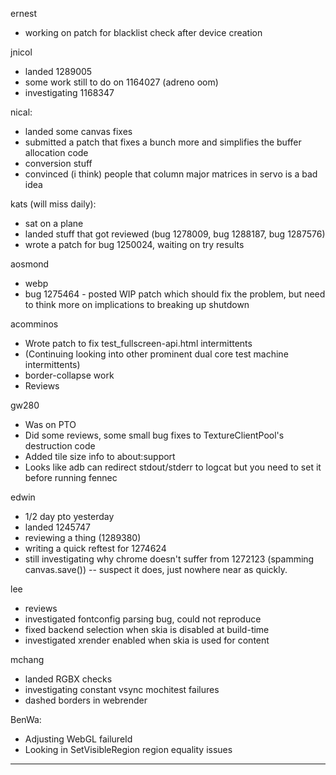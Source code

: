 ernest
* working on patch for blacklist check after device creation



jnicol
* landed 1289005
* some work still to do on 1164027 (adreno oom)
* investigating 1168347



nical:
* landed some canvas fixes
* submitted a patch that fixes a bunch more and simplifies the buffer allocation code
* conversion stuff
* convinced (i think) people that column major matrices in servo is a bad idea



kats (will miss daily):
* sat on a plane
* landed stuff that got reviewed (bug 1278009, bug 1288187, bug 1287576)
* wrote a patch for bug 1250024, waiting on try results



aosmond
* webp
* bug 1275464 - posted WIP patch which should fix the problem, but need to think more on implications to breaking up shutdown



acomminos
* Wrote patch to fix test_fullscreen-api.html intermittents
* (Continuing looking into other prominent dual core test machine intermittents)
* border-collapse work
* Reviews



gw280
* Was on PTO
* Did some reviews, some small bug fixes to TextureClientPool's destruction code
* Added tile size info to about:support
* Looks like adb can redirect stdout/stderr to logcat but you need to set it before running fennec



edwin
* 1/2 day pto yesterday
* landed 1245747
* reviewing a thing (1289380)
* writing a quick reftest for 1274624
* still investigating why chrome doesn't suffer from 1272123 (spamming canvas.save()) -- suspect it does, just nowhere near as quickly.



lee
* reviews
* investigated fontconfig parsing bug, could not reproduce
* fixed backend selection when skia is disabled at build-time
* investigated xrender enabled when skia is used for content



mchang
* landed RGBX checks
* investigating constant vsync mochitest failures
* dashed borders in webrender



BenWa:
* Adjusting WebGL failureId
* Looking in SetVisibleRegion region equality issues



________________


